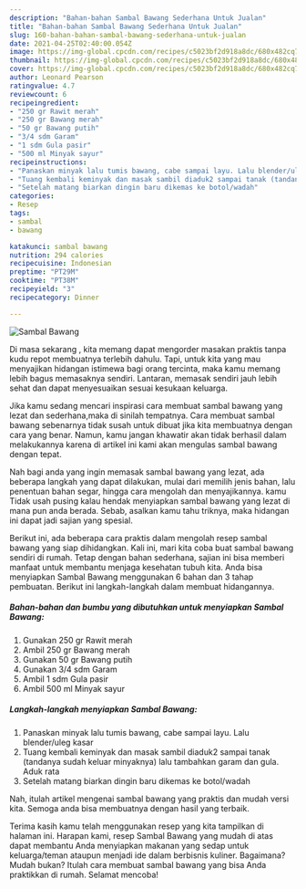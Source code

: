 ```yaml
---
description: "Bahan-bahan Sambal Bawang Sederhana Untuk Jualan"
title: "Bahan-bahan Sambal Bawang Sederhana Untuk Jualan"
slug: 160-bahan-bahan-sambal-bawang-sederhana-untuk-jualan
date: 2021-04-25T02:40:00.054Z
image: https://img-global.cpcdn.com/recipes/c5023bf2d918a8dc/680x482cq70/sambal-bawang-foto-resep-utama.jpg
thumbnail: https://img-global.cpcdn.com/recipes/c5023bf2d918a8dc/680x482cq70/sambal-bawang-foto-resep-utama.jpg
cover: https://img-global.cpcdn.com/recipes/c5023bf2d918a8dc/680x482cq70/sambal-bawang-foto-resep-utama.jpg
author: Leonard Pearson
ratingvalue: 4.7
reviewcount: 6
recipeingredient:
- "250 gr Rawit merah"
- "250 gr Bawang merah"
- "50 gr Bawang putih"
- "3/4 sdm Garam"
- "1 sdm Gula pasir"
- "500 ml Minyak sayur"
recipeinstructions:
- "Panaskan minyak lalu tumis bawang, cabe sampai layu. Lalu blender/uleg kasar"
- "Tuang kembali keminyak dan masak sambil diaduk2 sampai tanak (tandanya sudah keluar minyaknya) lalu tambahkan garam dan gula. Aduk rata"
- "Setelah matang biarkan dingin baru dikemas ke botol/wadah"
categories:
- Resep
tags:
- sambal
- bawang

katakunci: sambal bawang 
nutrition: 294 calories
recipecuisine: Indonesian
preptime: "PT29M"
cooktime: "PT38M"
recipeyield: "3"
recipecategory: Dinner

---
```



![Sambal Bawang](https://img-global.cpcdn.com/recipes/c5023bf2d918a8dc/680x482cq70/sambal-bawang-foto-resep-utama.jpg)

Di masa  sekarang , kita memang dapat mengorder masakan praktis tanpa kudu repot membuatnya terlebih dahulu. Tapi, untuk kita yang mau menyajikan hidangan istimewa bagi orang tercinta, maka kamu memang lebih bagus memasaknya sendiri. Lantaran, memasak sendiri jauh lebih sehat dan dapat menyesuaikan sesuai kesukaan keluarga.

Jika kamu sedang mencari inspirasi cara membuat sambal bawang yang lezat dan sederhana,maka di sinilah tempatnya. Cara membuat sambal bawang  sebenarnya tidak susah untuk dibuat jika kita membuatnya dengan cara yang benar. Namun, kamu jangan khawatir akan tidak berhasil dalam melakukannya 
karena di artikel ini kami akan mengulas sambal bawang dengan tepat.  



Nah bagi anda yang ingin memasak sambal bawang yang lezat, ada beberapa langkah yang dapat dilakukan, mulai dari memilih jenis bahan, lalu penentuan bahan segar, hingga cara mengolah dan menyajikannya. kamu Tidak usah pusing kalau hendak menyiapkan sambal bawang yang lezat di mana pun anda berada. Sebab, asalkan kamu  tahu triknya, maka hidangan ini dapat jadi sajian yang spesial.

Berikut ini, ada beberapa cara praktis  dalam mengolah resep sambal bawang yang siap dihidangkan. Kali ini, mari kita coba buat sambal bawang sendiri di rumah. Tetap dengan bahan sederhana, sajian ini bisa memberi manfaat untuk membantu menjaga kesehatan tubuh kita. Anda bisa menyiapkan Sambal Bawang menggunakan 6 bahan dan 3 tahap pembuatan. Berikut ini langkah-langkah dalam membuat hidangannya.

<!--inarticleads1-->

##### Bahan-bahan dan bumbu yang dibutuhkan untuk menyiapkan Sambal Bawang:

1. Gunakan 250 gr Rawit merah
1. Ambil 250 gr Bawang merah
1. Gunakan 50 gr Bawang putih
1. Gunakan 3/4 sdm Garam
1. Ambil 1 sdm Gula pasir
1. Ambil 500 ml Minyak sayur




<!--inarticleads2-->

##### Langkah-langkah menyiapkan Sambal Bawang:

1. Panaskan minyak lalu tumis bawang, cabe sampai layu. Lalu blender/uleg kasar
1. Tuang kembali keminyak dan masak sambil diaduk2 sampai tanak (tandanya sudah keluar minyaknya) lalu tambahkan garam dan gula. Aduk rata
1. Setelah matang biarkan dingin baru dikemas ke botol/wadah




Nah, itulah artikel mengenai  sambal bawang  yang praktis dan mudah versi kita. Semoga anda bisa membuatnya dengan hasil yang terbaik. 

Terima kasih kamu telah menggunakan resep yang kita tampilkan di halaman ini. Harapan kami, resep  Sambal Bawang yang mudah di atas dapat membantu Anda menyiapkan makanan yang sedap untuk keluarga/teman ataupun menjadi ide dalam berbisnis kuliner. Bagaimana? Mudah bukan? Itulah cara membuat sambal bawang yang bisa Anda praktikkan di rumah. Selamat mencoba!

